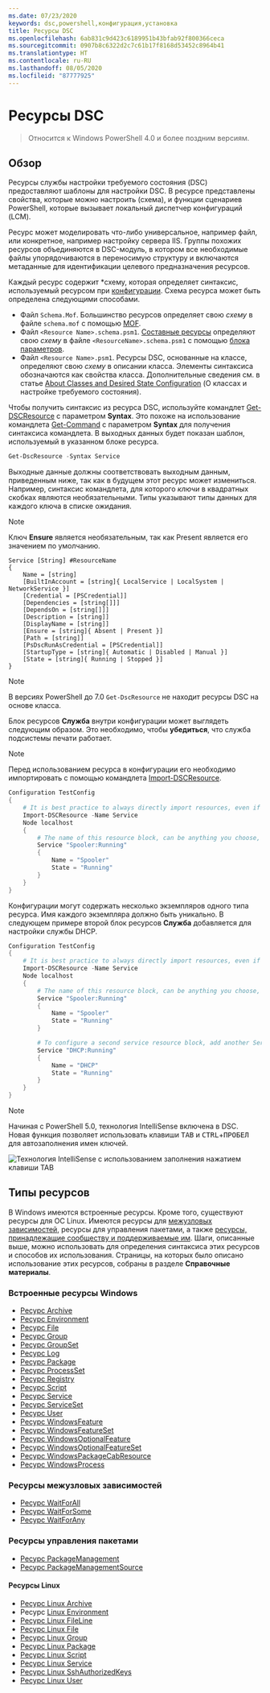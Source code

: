```yaml
---
ms.date: 07/23/2020
keywords: dsc,powershell,конфигурация,установка
title: Ресурсы DSC
ms.openlocfilehash: 6ab831c9d423c6189951b43bfab92f800366ceca
ms.sourcegitcommit: 0907b8c6322d2c7c61b17f8168d53452c8964b41
ms.translationtype: HT
ms.contentlocale: ru-RU
ms.lasthandoff: 08/05/2020
ms.locfileid: "87777925"
---
```

# <a name="dsc-resources"></a>Ресурсы DSC

> Относится к Windows PowerShell 4.0 и более поздним версиям.

## <a name="overview"></a>Обзор

Ресурсы службы настройки требуемого состояния (DSC) предоставляют шаблоны для настройки DSC. В ресурсе представлены свойства, которые можно настроить (схема), и функции сценариев PowerShell, которые вызывает локальный диспетчер конфигураций (LCM).

Ресурс может моделировать что-либо универсальное, например файл, или конкретное, например настройку сервера IIS. Группы похожих ресурсов объединяются в DSC-модуль, в котором все необходимые файлы упорядочиваются в переносимую структуру и включаются метаданные для идентификации целевого предназначения ресурсов.

Каждый ресурс содержит *схему, которая определяет синтаксис, используемый ресурсом при [конфигурации](../configurations/configurations.md).
Схема ресурса может быть определена следующими способами.

- Файл `Schema.Mof`. Большинство ресурсов определяет свою _схему_ в файле `schema.mof` с помощью [MOF](/windows/desktop/wmisdk/managed-object-format--mof-).
- Файл `<Resource Name>.schema.psm1`. [Составные ресурсы](../configurations/compositeConfigs.md) определяют свою _схему_ в файле `<ResourceName>.schema.psm1` с помощью [блока параметров](/powershell/module/microsoft.powershell.core/about/about_functions?view=powershell-6#functions-with-parameters).
- Файл `<Resource Name>.psm1`. Ресурсы DSC, основанные на классе, определяют свою _схему_ в описании класса. Элементы синтаксиса обозначаются как свойства класса. Дополнительные сведения см. в статье [About Classes and Desired State Configuration](/powershell/module/psdesiredstateconfiguration/about/about_classes_and_dsc) (О классах и настройке требуемого состояния).

Чтобы получить синтаксис из ресурса DSC, используйте командлет [Get-DSCResource](/powershell/module/PSDesiredStateConfiguration/Get-DscResource) с параметром **Syntax**. Это похоже на использование командлета [Get-Command](/powershell/module/microsoft.powershell.core/get-command) с параметром **Syntax** для получения синтаксиса командлета. В выходных данных будет показан шаблон, используемый в указанном блоке ресурса.

```powershell
Get-DscResource -Syntax Service
```

Выходные данные должны соответствовать выходным данным, приведенным ниже, так как в будущем этот ресурс может измениться. Например, синтаксис командлета, для которого _ключи_ в квадратных скобках являются необязательными. Типы указывают типы данных для каждого ключа в списке ожидания.

> [!NOTE]
> Ключ **Ensure** является необязательным, так как Present является его значением по умолчанию.

```output
Service [String] #ResourceName
{
    Name = [string]
    [BuiltInAccount = [string]{ LocalService | LocalSystem | NetworkService }]
    [Credential = [PSCredential]]
    [Dependencies = [string[]]]
    [DependsOn = [string[]]]
    [Description = [string]]
    [DisplayName = [string]]
    [Ensure = [string]{ Absent | Present }]
    [Path = [string]]
    [PsDscRunAsCredential = [PSCredential]]
    [StartupType = [string]{ Automatic | Disabled | Manual }]
    [State = [string]{ Running | Stopped }]
}
```

> [!NOTE]
> В версиях PowerShell до 7.0 `Get-DscResource` не находит ресурсы DSC на основе класса.

Блок ресурсов **Служба** внутри конфигурации может выглядеть следующим образом. Это необходимо, чтобы **убедиться**, что служба подсистемы печати работает.

> [!NOTE]
> Перед использованием ресурса в конфигурации его необходимо импортировать с помощью командлета [Import-DSCResource](../configurations/import-dscresource.md).

```powershell
Configuration TestConfig
{
    # It is best practice to always directly import resources, even if the resource is a built-in resource.
    Import-DSCResource -Name Service
    Node localhost
    {
        # The name of this resource block, can be anything you choose, as long as it is of type [String] as indicated by the schema.
        Service "Spooler:Running"
        {
            Name = "Spooler"
            State = "Running"
        }
    }
}
```

Конфигурации могут содержать несколько экземпляров одного типа ресурса. Имя каждого экземпляра должно быть уникально. В следующем примере второй блок ресурсов **Служба** добавляется для настройки службы DHCP.

```powershell
Configuration TestConfig
{
    # It is best practice to always directly import resources, even if the resource is a built-in resource.
    Import-DSCResource -Name Service
    Node localhost
    {
        # The name of this resource block, can be anything you choose, as long as it is of type [String] as indicated by the schema.
        Service "Spooler:Running"
        {
            Name = "Spooler"
            State = "Running"
        }

        # To configure a second service resource block, add another Service resource block and use a unique name.
        Service "DHCP:Running"
        {
            Name = "DHCP"
            State = "Running"
        }
    }
}
```

> [!NOTE]
> Начиная с PowerShell 5.0, технология IntelliSense включена в DSC. Новая функция позволяет использовать клавиши <kbd>TAB</kbd> и <kbd>CTRL</kbd>+<kbd>ПРОБЕЛ</kbd> для автозаполнения имен ключей.

![Технология IntelliSense с использованием заполнения нажатием клавиши TAB](media/resources/resource-tabcompletion.png)

## <a name="types-of-resources"></a>Типы ресурсов

В Windows имеются встроенные ресурсы. Кроме того, существуют ресурсы для ОС Linux. Имеются ресурсы для [межузловых зависимостей](../configurations/crossNodeDependencies.md), ресурсы для управления пакетами, а также [ресурсы, принадлежащие сообществу и поддерживаемые им](https://github.com/dsccommunity). Шаги, описанные выше, можно использовать для определения синтаксиса этих ресурсов и способов их использования. Страницы, на которых было описано использование этих ресурсов, собраны в разделе **Справочные материалы**.

### <a name="windows-built-in-resources"></a>Встроенные ресурсы Windows

- [Ресурс Archive](../reference/resources/windows/archiveResource.md)
- [Ресурс Environment](../reference/resources/windows/environmentResource.md)
- [Ресурс File](../reference/resources/windows/fileResource.md)
- [Ресурс Group](../reference/resources/windows/groupResource.md)
- [Ресурс GroupSet](../reference/resources/windows/groupSetResource.md)
- [Ресурс Log](../reference/resources/windows/logResource.md)
- [Ресурс Package](../reference/resources/windows/packageResource.md)
- [Ресурс ProcessSet](../reference/resources/windows/ProcessSetResource.md)
- [Ресурс Registry](../reference/resources/windows/registryResource.md)
- [Ресурс Script](../reference/resources/windows/scriptResource.md)
- [Ресурс Service](../reference/resources/windows/serviceResource.md)
- [Ресурс ServiceSet](../reference/resources/windows/serviceSetResource.md)
- [Ресурс User](../reference/resources/windows/userResource.md)
- [Ресурс WindowsFeature](../reference/resources/windows/windowsFeatureResource.md)
- [Ресурс WindowsFeatureSet](../reference/resources/windows/windowsFeatureSetResource.md)
- [Ресурс WindowsOptionalFeature](../reference/resources/windows/windowsOptionalFeatureResource.md)
- [Ресурс WindowsOptionalFeatureSet](../reference/resources/windows/windowsOptionalFeatureSetResource.md)
- [Ресурс WindowsPackageCabResource](../reference/resources/windows/windowsPackageCabResource.md)
- [Ресурс WindowsProcess](../reference/resources/windows/windowsProcessResource.md)

### <a name="cross-node-dependency-resources"></a>Ресурсы межузловых зависимостей

- [Ресурс WaitForAll](../reference/resources/windows/waitForAllResource.md)
- [Ресурс WaitForSome](../reference/resources/windows/waitForSomeResource.md)
- [Ресурс WaitForAny](../reference/resources/windows/waitForAnyResource.md)

### <a name="package-management-resources"></a>Ресурсы управления пакетами

- [Ресурс PackageManagement](../reference/resources/packagemanagement/PackageManagementDscResource.md)
- [Ресурс PackageManagementSource](../reference/resources/packagemanagement/PackageManagementSourceDscResource.md)

#### <a name="linux-resources"></a>Ресурсы Linux

- [Ресурс Linux Archive](../reference/resources/linux/lnxArchiveResource.md)
- Ресурс [Linux Environment](../reference/resources/linux/lnxEnvironmentResource.md)
- [Ресурс Linux FileLine](../reference/resources/linux/lnxFileLineResource.md)
- [Ресурс Linux File](../reference/resources/linux/lnxFileResource.md)
- [Ресурс Linux Group](../reference/resources/linux/lnxGroupResource.md)
- [Ресурс Linux Package](../reference/resources/linux/lnxPackageResource.md)
- [Ресурс Linux Script](../reference/resources/linux/lnxScriptResource.md)
- [Ресурс Linux Service](../reference/resources/linux/lnxServiceResource.md)
- [Ресурс Linux SshAuthorizedKeys](../reference/resources/linux/lnxSshAuthorizedKeysResource.md)
- [Ресурс Linux User](../reference/resources/linux/lnxUserResource.md)
